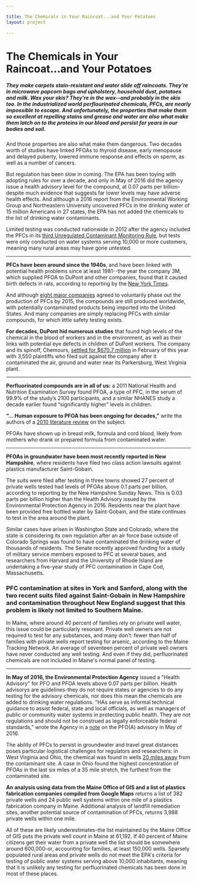 ```yaml
---

title: The Chemicals in Your Raincoat...and Your Potatoes
layout: project

---
```


# The Chemicals in Your Raincoat...and Your Potatoes
##### They make carpets stain-resistant and water slide off raincoats. They’re in microwave popcorn bags and upholstery, household dust, potatoes and milk. Wax your skis? They’re in the wax--and probably in the skis too. In the industrialized world perflourinated chemicals, PFCs, are nearly impossible to escape. And unfortunately, the properties that make them so excellent at repelling stains and grease and water are also what make them latch on to the proteins in our blood and persist for years in our bodies and soil.
And those properties are also what make them dangerous. Two decades worth of studies have linked PFOAs to thyroid disease, early menopause and delayed puberty, lowered immune response and effects on sperm, as well as a number of cancers.
But regulation has been slow in coming. The EPA has been toying with adopting rules for over a decade, and only in May of 2016 did the agency issue a health advisory level for the compound, at 0.07 parts per billion-despite much evidence that suggests far lower levels may have adverse health effects. And although a 2016 report from the Environmental Working Group and Northeastern University uncovered PFCs in the drinking water of 15 million Americans in 27 states, the EPA has not added the chemicals to the list of drinking water contaminants.
Limited testing was conducted nationwide in 2012 after the agency included the PFCs in its [third Unregulated Contaminant Monitoring Rule](https://www.epa.gov/dwucmr/third-unregulated-contaminant-monitoring-rule#assess), but tests were only conducted on water systems serving 10,000 or more customers, meaning many rural areas may have gone untested. 

--------------
**PFCs have been around since the 1940s**, and have been linked with potential health problems since at least 1981--the year the company 3M, which supplied PFOA to DuPont and other companies, found that it caused birth defects in rats, according to reporting by the [New York Times](https://www.nytimes.com/2016/01/10/magazine/the-lawyer-who-became-duponts-worst-nightmare.html?_r=0). 

And although [eight major companies](https://www.epa.gov/assessing-and-managing-chemicals-under-tsca/fact-sheet-20102015-pfoa-stewardship-program) agreed to voluntarily phase out the production of PFCs by 2015, the compounds are still produced worldwide, with potentially contaminated products being imported into the United States. And many companies are simply replacing PFCs with similar compounds, for which little safety testing exists.

**For decades, DuPont hid numerous studies** that found high levels of the chemical in the blood of workers and in the environment, as well as their links with potential eye defects in children of DuPont workers. The company and its spinoff, Chemours, [settled for $670.7 million](http://www.ohsd.uscourts.gov/MDLINTRO) in February of this year with 3,550 plaintiffs who filed suit against the company after it contaminated the air, ground and water near its Parkersburg, West Virginia plant.

--------------

**Perfluorinated compounds are in all of us:** a 2011 National Health and Nutrition Examination Survey found PFOA, a type of PFC, in the serum of 99.9% of the study’s 2100 participants, and a similar NHANES study a decade earlier found “significantly higher” levels in children. 

**“... Human exposure to PFOA has been ongoing for decades,”** write the authors of a [2010 literature review](https://www.ncbi.nlm.nih.gov/pubmed/22560884) on the subject. 

PFOAs have shown up in breast milk, formula and cord blood, likely from mothers who drank or prepared formula from contaminated water.

--------------
**PFOAs in groundwater have been most recently reported in New Hampshire**, where residents have filed two class action lawsuits against plastics manufacturer Saint-Gobain.

The suits were filed after testing in three towns showed 27 percent of private wells tested had levels of PFOAs above 0.1 parts per billion, according to reporting by the New Hampshire Sunday News. This is 0.03 parts per billion higher than the Health Advisory issued by the Environmental Protection Agency in 2016. Residents near the plant have been provided free bottled water by Saint-Gobain, and the state continues to test in the area around the plant.

Similar cases have arisen in Washington State and Colorado, where the state is considering its own regulation after an air force base outside of Colorado Springs was found to have contaminated the drinking water of thousands of residents. The Senate recently approved funding for a study of military service members exposed to PFC at several bases, and researchers from Harvard and the University of Rhode Island are undertaking a five-year study of PFC contamination in Cape Cod, Massachusetts. 

### PFC contamination at sites in York and Sanford, along with the two recent suits filed against Saint-Gobain in New Hampshire and contamination throughout New England suggest that this problem is likely not limited to Southern Maine. 

In Maine, where around 40 percent of families rely on private well water, this issue could be particularly resonant. Private well owners are not required to test for any substances, and many don’t: fewer than half of families with private wells report testing for arsenic, according to the Maine Tracking Network. An average of seventeen percent of private well owners have never conducted any well testing. And even if they did, perfluorinated chemicals are not included in Maine's normal panel of testing.
 
--------------
 
**In May of 2016, the Environmental Protection Agency** issued a "Health Advisory" for PFO and PFOA levels above 0.07 parts per billion. Health advisorys are guidelines-they do not require states or agencies to do any testing for the advisory chemicals, nor does this mean the chemicals are added to drinking water regulations. "HAs serve as informal technical
guidance to assist federal, state and
local officials, as well as managers of
public or community water systems in
protecting public health. They are not
regulations and should not be construed
as legally enforceable federal standards," wrote the Agency in a [note](https://www.gpo.gov/fdsys/pkg/FR-2016-05-25/pdf/2016-12361.pdf) on the PFO(A) advisory in May of 2016.

The ability of PFCs to persist in groundwater and travel great distances poses particular logistical challenges for regulators and researchers: 
in West Virginia and Ohio, the chemical was found in wells [20 miles away](http://delawareriverkeeper.org/sites/default/files/resources/Reports/Env%20Research%20PFOA%20paper5.12.pdf) from the contaminant site. A case in Ohio found the highest concentration of PFOAs in the last six miles of a 35 mile stretch, the furthest from thecontaminated site. 

**An analysis using data from the Maine Office of GIS and a list of plastics fabrication companies compiled from Google Maps** returns a list of 382 private wells and 24 public well systems within one mile of a plastics fabrication company in Maine. Additional analysis of landfill remediation sites, another potential source of contamination of PFCs, returns 3,988 private wells within one mile. 

All of these are likely underestimates-the list maintained by the Maine Office of GIS puts the private well count in Maine at 61,192. If 40 percent of Maine citizens get their water from a private well the list should be somewhere around 600,000-or, accounting for families, at least 150,000 wells. Sparsely populated rural areas and private wells do not meet the EPA's criteria for testing of public water systems serving above 10,000 inhabitants, meaning that it is unlikely any testing for perfluorinated chemicals has been done in most of these places.

